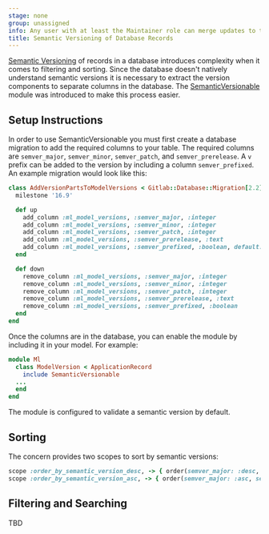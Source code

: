 ```yaml
---
stage: none
group: unassigned
info: Any user with at least the Maintainer role can merge updates to this content. For details, see https://docs.gitlab.com/development/development_processes/#development-guidelines-review.
title: Semantic Versioning of Database Records
---
```


[Semantic Versioning](https://semver.org/) of records in a database introduces complexity when it comes to filtering and sorting. Since the database doesn't natively understand semantic versions it is necessary to extract the version components to separate columns in the database. The [SemanticVersionable](https://gitlab.com/gitlab-org/gitlab/-/merge_requests/142228) module was introduced to make this process easier.

## Setup Instructions

In order to use SemanticVersionable you must first create a database migration to add the required columns to your table. The required columns are `semver_major`, `semver_minor`, `semver_patch`, and `semver_prerelease`. A `v` prefix can be added to the version by including a column `semver_prefixed`. An example migration would look like this:

```ruby
class AddVersionPartsToModelVersions < Gitlab::Database::Migration[2.2]
  milestone '16.9'

  def up
    add_column :ml_model_versions, :semver_major, :integer
    add_column :ml_model_versions, :semver_minor, :integer
    add_column :ml_model_versions, :semver_patch, :integer
    add_column :ml_model_versions, :semver_prerelease, :text
    add_column :ml_model_versions, :semver_prefixed, :boolean, default: false
  end

  def down
    remove_column :ml_model_versions, :semver_major, :integer
    remove_column :ml_model_versions, :semver_minor, :integer
    remove_column :ml_model_versions, :semver_patch, :integer
    remove_column :ml_model_versions, :semver_prerelease, :text
    remove_column :ml_model_versions, :semver_prefixed, :boolean
  end
end
```

Once the columns are in the database, you can enable the module by including it in your model. For example:

```ruby
module Ml
  class ModelVersion < ApplicationRecord
    include SemanticVersionable
  ...
  end
end
```

The module is configured to validate a semantic version by default.

## Sorting

The concern provides two scopes to sort by semantic versions:

```ruby
scope :order_by_semantic_version_desc, -> { order(semver_major: :desc, semver_minor: :desc, semver_patch: :desc)}
scope :order_by_semantic_version_asc, -> { order(semver_major: :asc, semver_minor: :asc, semver_patch: :asc)}
```

## Filtering and Searching

TBD
